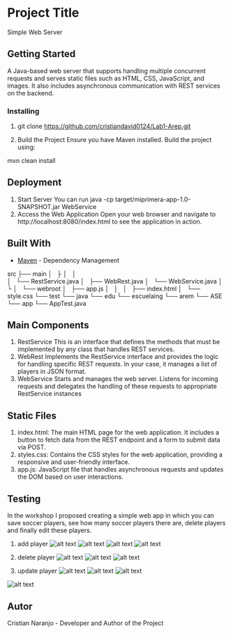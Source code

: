 # Project Title

Simple Web Server

## Getting Started
A Java-based web server that supports handling multiple concurrent requests and serves static files such as HTML, CSS, JavaScript, and images. It also includes asynchronous communication with REST services on the backend.



### Installing

1. git clone https://github.com/cristiandavid0124/Lab1-Arep.git

2. Build the Project
Ensure you have Maven installed. Build the project using:

mvn clean install


## Deployment
1. Start Server
You can run  java -cp target/miprimera-app-1.0-SNAPSHOT.jar WebService
2. Access the Web Application 
Open your web browser and navigate to http://localhost:8080/index.html to see the application in action.

## Built With

* [Maven](https://maven.apache.org/) - Dependency Management

src
├── main
│   ├
│   │              
│    └── RestService.java
│   ├── WebRest.java
│   └── WebService.java
│   └
│    └── webroot
│      ├── app.js
│      │   
│      ├── index.html
│      └── style.css
└── test
    └── java
        └── edu
            └── escuelaing
                └── arem
                    └── ASE
                        └── app
                            └── AppTest.java

## Main Components
1. RestService  This is an interface that defines the methods that must be implemented by any class that handles REST services.
2. WebRest Implements the RestService interface and provides the logic for handling specific REST requests. In your case, it manages a list of players in JSON format.
3. WebService  Starts and manages the web server. Listens for incoming requests and delegates the handling of these requests to appropriate RestService instances


## Static Files
 1. index.html: The main HTML page for the web application. It includes a button to fetch data from the REST endpoint and a form to submit data via POST.
 2. styles.css: Contains the CSS styles for the web application, providing a responsive and user-friendly interface.
 3.  app.js: JavaScript file that handles asynchronous requests and updates the DOM based on user interactions.


 ## Testing
 In the workshop I proposed creating a simple web app in which you can save soccer players, see how many soccer players there are, delete players and finally edit these players.

 1. add player 
 ![alt text](image.png)
 ![alt text](image-1.png)
 ![alt text](image-2.png)
 ![alt text](image-3.png)

 2. delete player 
 ![alt text](image-8.png)
 ![alt text](image-9.png)
 ![alt text](image-10.png)


 3. update player 
 ![alt text](image-5.png)
 ![alt text](image-6.png)
 ![alt text](image-7.png)

![alt text](image-11.png)

## Autor
Cristian Naranjo - Developer and Author of the Project